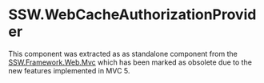 SSW.WebCacheAuthorizationProvider
=====================

This component was extracted as as standalone component from the <a href="https://github.com/SSWConsulting/SSW.Framework.Web.Mvc">SSW.Framework.Web.Mvc</a> which has been marked as obsolete due to the new features implemented in MVC 5.
